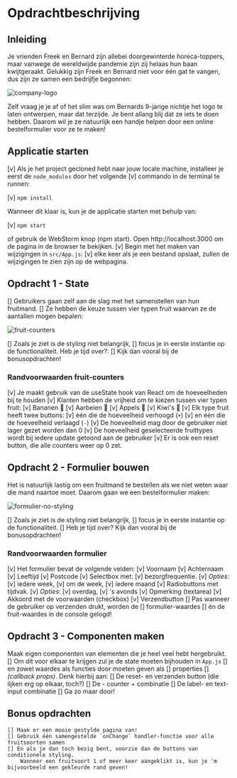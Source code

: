 # Opdrachtbeschrijving

## Inleiding
Je vrienden Freek en Bernard zijn allebei doorgewinterde horeca-toppers, maar vanwege de wereldwijde pandemie zijn zij 
helaas hun baan kwijtgeraakt. Gelukkig zijn Freek en Bernard niet voor één gat te vangen, dus zijn ze samen een bedrijfje 
begonnen:

![company-logo](./src/assets/screenshot-logo.png)

Zelf vraag je je af of het slim was om Bernards 9-jarige nichtje het logo te laten ontwerpen, maar dat terzijde. Je bent 
allang blij dat ze iets te doen hebben. Daarom wil je ze natuurlijk een handje helpen door een online bestelformulier 
voor ze te maken!

## Applicatie starten
  [v] Als je het project gecloned hebt naar jouw locale machine, installeer je eerst de `node_modules` door het volgende
  [v] commando in de terminal te runnen:

  [v] `npm install`

Wanneer dit klaar is, kun je de applicatie starten met behulp van:

  [v] `npm start`

of gebruik de WebStorm knop (npm start). Open http://localhost:3000 om de pagina in de browser te bekijken. 
  [v] Begin met het maken van wijzigingen in `src/App.js`: 
    [v] elke keer als je een bestand opslaat, zullen de wijzigingen te zien zijn op de webpagina.

## Opdracht 1 - State
  [] Gebruikers gaan zelf aan de slag met het samenstellen van hun fruitmand. 
  [] Ze hebben de keuze tussen vier typen fruit waarvan ze de aantallen mogen bepalen:

![fruit-counters](./src/assets/screenshot-fruit-counters.png)

  [] Zoals je ziet is de styling niet belangrijk, 
  [] focus je in eerste instantie op de functionaliteit. 
  Heb je tijd over?:
  [] Kijk dan vooral bij de bonusopdrachten!

### Randvoorwaarden fruit-counters
  [v] Je maakt gebruik van de useState hook van React om de hoeveelheden bij te houden
  [v] Klanten hebben de vrijheid om te kiezen tussen vier typen fruit:
      [v] Bananen 🍌 
      [v] Aarbeien 🍓
      [v] Appels 🍏
      [v] Kiwi's 🥝
  [v] Elk type fruit heeft twee buttons: 
      [v] één die de hoeveelheid verhoogd (`+`) 
      [v] en één die de hoeveelheid verlaagd (`-`)
  [v] De hoeveelheid mag door de gebruiker niet lager gezet worden dan 0
  [v] De hoeveelheid geselecteerde fruittypes wordt bij iedere update getoond aan de gebruiker
  [v] Er is ook een reset button, die alle counters weer op 0 zet.

## Opdracht 2 - Formulier bouwen
  Het is natuurlijk lastig om een fruitmand te bestellen als we niet weten waar die mand naartoe moet. 
  Daarom gaan we een bestelformulier maken:

![formulier-no-styling](./src/assets/screenshot-form.png)

  [] Zoals je ziet is de styling niet belangrijk, 
  [] focus je in eerste instantie op de functionaliteit. 
  [] Heb je tijd over? Kijk dan vooral bij de bonusopdrachten!

### Randvoorwaarden formulier
  [v] Het formulier bevat de volgende velden:
    [v] Voornaam 
    [v] Achternaam
    [v] Leeftijd
    [v] Postcode
    [v] Selectbox met: 
        [v] bezorgfrequentie. 
        [v] _Opties_: 
            [v] iedere week, 
            [v] om de week, 
            [v] iedere maand
    [v] Radiobuttons met tijdvak. 
      [v] _Opties_: 
          [v] overdag, 
          [v] 's avonds
    [v] Opmerking (textarea)
    [v] Akkoord met de voorwaarden (checkbox)
    [v] Verzendbutton
    [] Pas wanneer de gebruiker op verzenden drukt, worden de 
      [] formulier-waardes 
      [] én de fruit-waardes in de console gelogd!

## Opdracht 3 - Componenten maken
Maak eigen componenten van elementen die je heel veel hebt hergebruikt. 
  [] Om dit voor elkaar te krijgen zul je de state moeten bijhouden in `App.js` 
  [] en zowel waardes als functies door moeten geven als 
      [] properties 
      [] _(callback props)_. Denk hierbij aan:
        [] De reset- en verzenden button (die lijken erg op elkaar, toch?)
        [] De - counter + combinatie
        [] De label- en text-input combinatie
        [] Ga zo maar door!

## Bonus opdrachten
    [] Maak er een mooie gestylde pagina van!
    [] Gebruik één samengestelde `onChange` handler-functie voor alle fruitsoorten samen
    [] En als je dan toch bezig bent, voorzie dan de buttons van conditionele styling. 
        Wanneer een fruitsoort 1 of meer keer aangeklikt is, kun je 'm bijvoorbeeld een gekleurde rand geven!